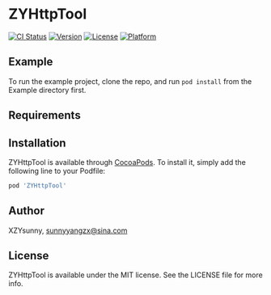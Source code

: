 # ZYHttpTool

[![CI Status](https://img.shields.io/travis/XZYsunny/ZYHttpTool.svg?style=flat)](https://travis-ci.org/XZYsunny/ZYHttpTool)
[![Version](https://img.shields.io/cocoapods/v/ZYHttpTool.svg?style=flat)](https://cocoapods.org/pods/ZYHttpTool)
[![License](https://img.shields.io/cocoapods/l/ZYHttpTool.svg?style=flat)](https://cocoapods.org/pods/ZYHttpTool)
[![Platform](https://img.shields.io/cocoapods/p/ZYHttpTool.svg?style=flat)](https://cocoapods.org/pods/ZYHttpTool)

## Example

To run the example project, clone the repo, and run `pod install` from the Example directory first.

## Requirements

## Installation

ZYHttpTool is available through [CocoaPods](https://cocoapods.org). To install
it, simply add the following line to your Podfile:

```ruby
pod 'ZYHttpTool'
```

## Author

XZYsunny, sunnyyangzx@sina.com

## License

ZYHttpTool is available under the MIT license. See the LICENSE file for more info.
